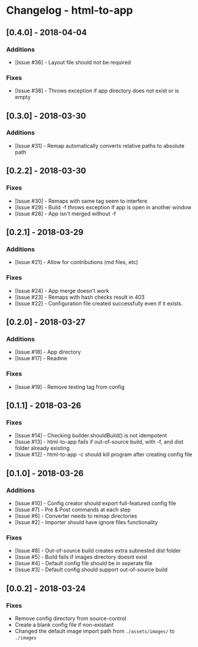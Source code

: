 # Changelog - html-to-app

## [0.4.0] - 2018-04-04

### Additions

- [Issue #36] - Layout file should not be required

### Fixes

- [Issue #38] - Throws exception if app directory does not exist or is empty

## [0.3.0] - 2018-03-30

### Additions

- [Issue #31] - Remap automatically converts relative paths to absolute path

## [0.2.2] - 2018-03-30

### Fixes

- [Issue #30] - Remaps with same tag seem to interfere
- [Issue #29] - Build -f throws exception if app is open in another window
- [Issue #28] - App isn't merged without -f

## [0.2.1] - 2018-03-29

### Additions

- [Issue #21] - Allow for contributions (md files, etc)

### Fixes

- [Issue #24] - App merge doesn't work
- [Issue #23] - Remaps with hash checks result in 403
- [Issue #22] - Configuration file created successfully even if it exists.

## [0.2.0] - 2018-03-27

### Additions

- [Issue #18] - App directory
- [Issue #17] - Readme

### Fixes

- [Issue #19] - Remove testing tag from config

## [0.1.1] - 2018-03-26

### Fixes

- [Issue #14] - Checking builder.shouldBuild() is not idempotent
- [Issue #13] - html-to-app fails if out-of-source build, with -f, and dist folder already existing
- [Issue #12] - html-to-app -c should kill program after creating config file

## [0.1.0] - 2018-03-26

### Additions

- [Issue #10] - Config creator should export full-featured config file
- [Issue #7] - Pre & Post commands at each step
- [Issue #6] - Converter needs to remap directories
- [Issue #2] - Importer should have ignore files functionality

### Fixes

- [Issue #8] - Out-of-source build creates extra subnested dist folder
- [Issue #5] - Build fails if images directory doesnt exist
- [Issue #4] - Default config file should be in seperate file
- [Issue #3] - Default config should support out-of-source build

## [0.0.2] - 2018-03-24

### Fixes

- Remove config directory from source-control
- Create a blank config file if non-existant
- Changed the default image import path from `./assets/images/` to `./images`
